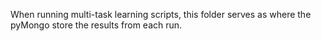 When running multi-task learning scripts, this folder serves as where the pyMongo store the results from each run.
